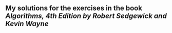 ## My solutions for the exercises in the book _Algorithms, 4th Edition by Robert Sedgewick and Kevin Wayne_